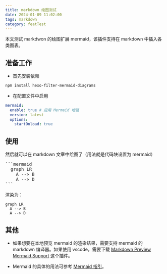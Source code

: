```yaml
---
title: markdown 绘图测试
date: 2024-01-09 11:02:00
tags: markdown
category: featTest
---
```


本文测试 markdwon 的绘图扩展 mermaid，该插件支持在 markdown 中插入各类图表。

<!--more-->

## 准备工作

- 首先安装依赖

```bash
npm install hexo-filter-mermaid-diagrams
```

- 在配置文件中启用

```yml
mermaid:
  enable: true # 启用 Mermaid 增强
  version: latest
  options: 
    startOnload: true
```

## 使用

 然后就可以在 markdown 文章中绘图了（用法就是代码块设置为 mermaid）

<pre class="md">
&#96;&#96;&#96;mermaid
  graph LR
    A --> B
    A --> D
&#96;&#96;&#96;
</pre>

渲染为：

```mermaid
graph LR
  A --> B
  A --> D
```

## 其他

- 如果想要在本地预览 mermaid 的渲染结果，需要支持 mermaid 的 markdown 编译器。如果使用 vscode，需要下载 [Markdown Preview Mermaid Support](https://marketplace.visualstudio.com/items?itemName=bierner.markdown-mermaid) 这个插件。

- Mermaid 的具体的用法可参考 [Mermaid 指引](http://mermaid.js.org/intro/)。


